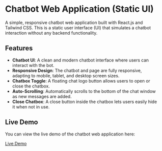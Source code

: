 # Chatbot Web Application (Static UI)

A simple, responsive chatbot web application built with React.js and Tailwind CSS. This is a static user interface (UI) that simulates a chatbot interaction without any backend functionality.

## Features

- **Chatbot UI**: A clean and modern chatbot interface where users can interact with the bot.
- **Responsive Design**: The chatbot and page are fully responsive, adapting to mobile, tablet, and desktop screen sizes.
- **Chatbox Toggle**: A floating chat logo button allows users to open or close the chatbox.
- **Auto-Scrolling**: Automatically scrolls to the bottom of the chat window as new messages are added.
- **Close Chatbox**: A close button inside the chatbox lets users easily hide it when not in use.

## Live Demo

You can view the live demo of the chatbot web application here:

[Live Demo](https://bargenix-ai-chatbot.netlify.app/) 
